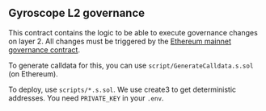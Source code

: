 ## Gyroscope L2 governance

This contract contains the logic to be able to execute governance changes on layer 2.
All changes must be triggered by the [Ethereum mainnet governance contract](https://etherscan.io/address/0x78EcF97572c3890eD02221A611014F30219f6219).

To generate calldata for this, you can use `script/GenerateCalldata.s.sol` (on Ethereum).

To deploy, use `scripts/*.s.sol`. We use create3 to get deterministic addresses. You need `PRIVATE_KEY` in your `.env`.

